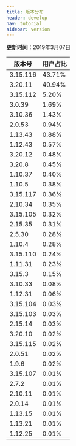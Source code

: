 ```yaml
---
title: 版本分布
header: develop
nav: tutorial
sidebar: version
---
```

**更新时间**：2019年3月07日

|版本号|用户占比|
|---|---|
|3.15.116|43.71%|
|3.20.11|40.94%|
|3.15.112|5.20%|
|3.0.39|1.69%|
|3.10.36|1.43%|
|2.0.53|0.94%|
|1.13.43|0.88%|
|1.12.43|0.57%|
|3.20.12|0.48%|
|3.20.8|0.45%|
|1.10.37|0.40%|
|1.10.5|0.38%|
|3.15.117|0.36%|
|2.10.34|0.35%|
|3.15.105|0.32%|
|2.15.35|0.31%|
|2.5.30|0.28%|
|1.10.4|0.28%|
|3.15.110|0.24%|
|1.11.31|0.23%|
|3.15.3|0.15%|
|3.10.33|0.08%|
|1.12.31|0.06%|
|3.15.104|0.03%|
|3.15.103|0.03%|
|2.15.14|0.03%|
|3.20.10|0.02%|
|3.15.115|0.02%|
|2.0.51|0.02%|
|1.9.6|0.02%|
|3.15.107|0.01%|
|2.7.2|0.01%|
|2.10.11|0.01%|
|2.0.14|0.01%|
|1.13.15|0.01%|
|1.13.21|0.01%|
|1.12.25|0.01%|
